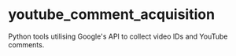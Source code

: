 # youtube_comment_acquisition
Python tools utilising Google's API to collect video IDs and YouTube comments.
